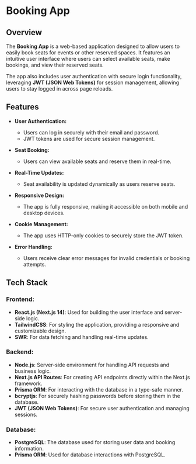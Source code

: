 # Booking App

## Overview

The **Booking App** is a web-based application designed to allow users to easily book seats for events or other reserved spaces. It features an intuitive user interface where users can select available seats, make bookings, and view their reserved seats.

The app also includes user authentication with secure login functionality, leveraging **JWT (JSON Web Tokens)** for session management, allowing users to stay logged in across page reloads.

## Features

- **User Authentication:** 
  - Users can log in securely with their email and password.
  - JWT tokens are used for secure session management.
  
- **Seat Booking:** 
  - Users can view available seats and reserve them in real-time.
  
- **Real-Time Updates:** 
  - Seat availability is updated dynamically as users reserve seats.
  
- **Responsive Design:** 
  - The app is fully responsive, making it accessible on both mobile and desktop devices.
  
- **Cookie Management:** 
  - The app uses HTTP-only cookies to securely store the JWT token.
  
- **Error Handling:** 
  - Users receive clear error messages for invalid credentials or booking attempts.

## Tech Stack

### Frontend:
- **React.js (Next.js 14)**: Used for building the user interface and server-side logic.
- **TailwindCSS**: For styling the application, providing a responsive and customizable design.
- **SWR**: For data fetching and handling real-time updates.

### Backend:
- **Node.js**: Server-side environment for handling API requests and business logic.
- **Next.js API Routes**: For creating API endpoints directly within the Next.js framework.
- **Prisma ORM**: For interacting with the database in a type-safe manner.
- **bcryptjs**: For securely hashing passwords before storing them in the database.
- **JWT (JSON Web Tokens)**: For secure user authentication and managing sessions.

### Database:
- **PostgreSQL**: The database used for storing user data and booking information.
- **Prisma ORM**: Used for database interactions with PostgreSQL.

